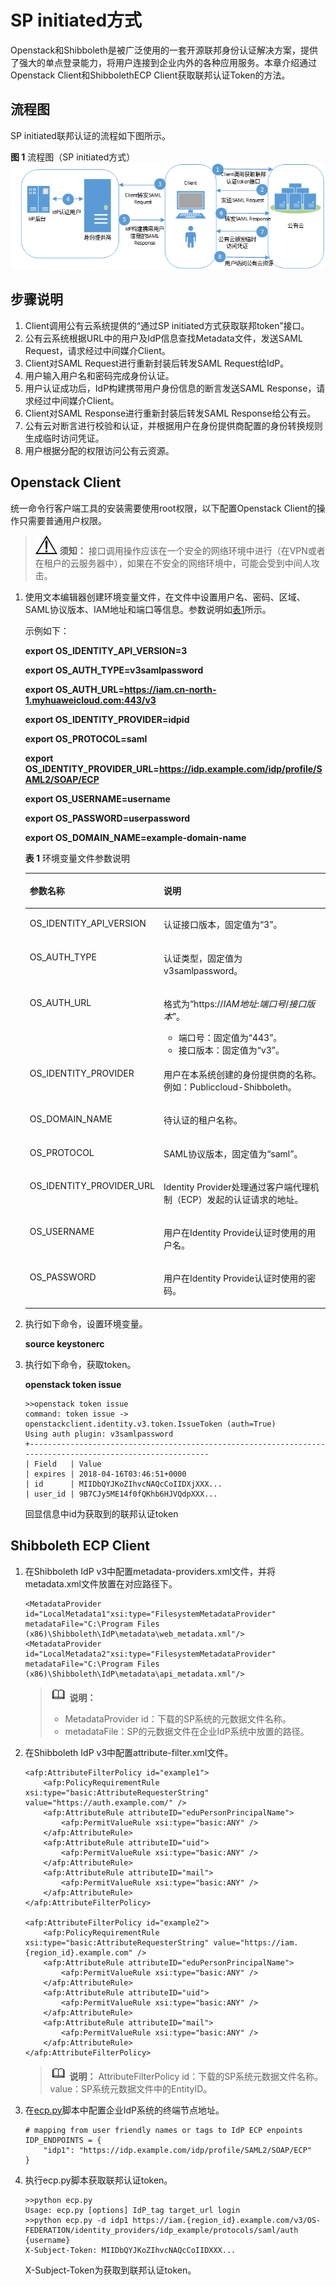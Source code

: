 # SP initiated方式<a name="iam_02_0001"></a>

Openstack和Shibboleth是被广泛使用的一套开源联邦身份认证解决方案，提供了强大的单点登录能力，将用户连接到企业内外的各种应用服务。本章介绍通过Openstack Client和ShibbolethECP Client获取联邦认证Token的方法。

## 流程图<a name="section59576151105219"></a>

SP initiated联邦认证的流程如下图所示。

**图 1**  流程图（SP initiated方式）<a name="fig28153389558"></a>  
![](figures/流程图（SP-initiated方式）.png "流程图（SP-initiated方式）")

## 步骤说明<a name="section27567425105336"></a>

1.  Client调用公有云系统提供的“通过SP initiated方式获取联邦token”接口。
2.  公有云系统根据URL中的用户及IdP信息查找Metadata文件，发送SAML Request，请求经过中间媒介Client。
3.  Client对SAML Request进行重新封装后转发SAML Request给IdP。
4.  用户输入用户名和密码完成身份认证。
5.  用户认证成功后，IdP构建携带用户身份信息的断言发送SAML Response，请求经过中间媒介Client。
6.  Client对SAML Response进行重新封装后转发SAML Response给公有云。
7.  公有云对断言进行校验和认证，并根据用户在身份提供商配置的身份转换规则生成临时访问凭证。
8.  用户根据分配的权限访问公有云资源。

## Openstack Client<a name="section4882433491913"></a>

统一命令行客户端工具的安装需要使用root权限，以下配置Openstack Client的操作只需要普通用户权限。

>![](public_sys-resources/icon-notice.gif) **须知：** 
>接口调用操作应该在一个安全的网络环境中进行（在VPN或者在租户的云服务器中），如果在不安全的网络环境中，可能会受到中间人攻击。

1.  使用文本编辑器创建环境变量文件，在文件中设置用户名、密码、区域、SAML协议版本、IAM地址和端口等信息。参数说明如[表1](#table2616118811159)所示。

    示例如下：

    **export OS\_IDENTITY\_API\_VERSION=3**

    **export OS\_AUTH\_TYPE=v3samlpassword**

    **export OS\_AUTH\_URL=https://iam.cn-north-1.myhuaweicloud.com:443/v3**

    **export OS\_IDENTITY\_PROVIDER=idpid**

    **export OS\_PROTOCOL=saml**

    **export OS\_IDENTITY\_PROVIDER\_URL=https://idp.example.com/idp/profile/SAML2/SOAP/ECP**

    **export OS\_USERNAME=username**

    **export OS\_PASSWORD=userpassword**

    **export OS\_DOMAIN\_NAME=example-domain-name**

    **表 1**  环境变量文件参数说明

    <a name="table2616118811159"></a>
    <table><thead align="left"><tr id="row964009311159"><th class="cellrowborder" valign="top" width="41.410000000000004%" id="mcps1.2.3.1.1"><p id="p2459196311159"><a name="p2459196311159"></a><a name="p2459196311159"></a>参数名称</p>
    </th>
    <th class="cellrowborder" valign="top" width="58.589999999999996%" id="mcps1.2.3.1.2"><p id="p3186528411159"><a name="p3186528411159"></a><a name="p3186528411159"></a>说明</p>
    </th>
    </tr>
    </thead>
    <tbody><tr id="row6315442511159"><td class="cellrowborder" valign="top" width="41.410000000000004%" headers="mcps1.2.3.1.1 "><p id="p6145384811159"><a name="p6145384811159"></a><a name="p6145384811159"></a>OS_IDENTITY_API_VERSION</p>
    </td>
    <td class="cellrowborder" valign="top" width="58.589999999999996%" headers="mcps1.2.3.1.2 "><p id="p141497811159"><a name="p141497811159"></a><a name="p141497811159"></a>认证接口版本，固定值为<span class="parmvalue" id="parmvalue1346523719320"><a name="parmvalue1346523719320"></a><a name="parmvalue1346523719320"></a>“3”</span>。</p>
    </td>
    </tr>
    <tr id="row4912462111159"><td class="cellrowborder" valign="top" width="41.410000000000004%" headers="mcps1.2.3.1.1 "><p id="p1770061211159"><a name="p1770061211159"></a><a name="p1770061211159"></a>OS_AUTH_TYPE</p>
    </td>
    <td class="cellrowborder" valign="top" width="58.589999999999996%" headers="mcps1.2.3.1.2 "><p id="p2195067811159"><a name="p2195067811159"></a><a name="p2195067811159"></a>认证类型，固定值为v3samlpassword。</p>
    </td>
    </tr>
    <tr id="row6006483511159"><td class="cellrowborder" valign="top" width="41.410000000000004%" headers="mcps1.2.3.1.1 "><p id="p3868335311159"><a name="p3868335311159"></a><a name="p3868335311159"></a>OS_AUTH_URL</p>
    </td>
    <td class="cellrowborder" valign="top" width="58.589999999999996%" headers="mcps1.2.3.1.2 "><p id="p5892303511159"><a name="p5892303511159"></a><a name="p5892303511159"></a>格式为“https://<em id="i2750327711159"><a name="i2750327711159"></a><a name="i2750327711159"></a>IAM</em><em id="i3624195911159"><a name="i3624195911159"></a><a name="i3624195911159"></a>地址</em>:<em id="i3948471511159"><a name="i3948471511159"></a><a name="i3948471511159"></a>端口号</em>/<em id="i947279811159"><a name="i947279811159"></a><a name="i947279811159"></a>接口版本</em>”。</p>
    <a name="ul6607261211159"></a><a name="ul6607261211159"></a><ul id="ul6607261211159"><li>端口号：固定值为<span class="parmvalue" id="parmvalue56593349324"><a name="parmvalue56593349324"></a><a name="parmvalue56593349324"></a>“443”</span>。</li><li>接口版本：固定值为<span class="parmvalue" id="parmvalue1856511407327"><a name="parmvalue1856511407327"></a><a name="parmvalue1856511407327"></a>“v3”</span>。</li></ul>
    </td>
    </tr>
    <tr id="row670881411159"><td class="cellrowborder" valign="top" width="41.410000000000004%" headers="mcps1.2.3.1.1 "><p id="p6258503011159"><a name="p6258503011159"></a><a name="p6258503011159"></a>OS_IDENTITY_PROVIDER</p>
    </td>
    <td class="cellrowborder" valign="top" width="58.589999999999996%" headers="mcps1.2.3.1.2 "><p id="zh-cn_topic_0117430799_p673860111159"><a name="zh-cn_topic_0117430799_p673860111159"></a><a name="zh-cn_topic_0117430799_p673860111159"></a>用户在本系统创建的身份提供商的名称。例如：Publiccloud-Shibboleth。</p>
    </td>
    </tr>
    <tr id="row5188181311159"><td class="cellrowborder" valign="top" width="41.410000000000004%" headers="mcps1.2.3.1.1 "><p id="p2864808511159"><a name="p2864808511159"></a><a name="p2864808511159"></a>OS_DOMAIN_NAME</p>
    </td>
    <td class="cellrowborder" valign="top" width="58.589999999999996%" headers="mcps1.2.3.1.2 "><p id="p191566411159"><a name="p191566411159"></a><a name="p191566411159"></a>待认证的租户名称。</p>
    </td>
    </tr>
    <tr id="row352821311159"><td class="cellrowborder" valign="top" width="41.410000000000004%" headers="mcps1.2.3.1.1 "><p id="p710320411159"><a name="p710320411159"></a><a name="p710320411159"></a>OS_PROTOCOL</p>
    </td>
    <td class="cellrowborder" valign="top" width="58.589999999999996%" headers="mcps1.2.3.1.2 "><p id="p331103911159"><a name="p331103911159"></a><a name="p331103911159"></a>SAML协议版本，固定值为<span class="parmvalue" id="parmvalue11193114433214"><a name="parmvalue11193114433214"></a><a name="parmvalue11193114433214"></a>“saml”</span>。</p>
    </td>
    </tr>
    <tr id="row4918301011159"><td class="cellrowborder" valign="top" width="41.410000000000004%" headers="mcps1.2.3.1.1 "><p id="p3501460111159"><a name="p3501460111159"></a><a name="p3501460111159"></a>OS_IDENTITY_PROVIDER_URL</p>
    </td>
    <td class="cellrowborder" valign="top" width="58.589999999999996%" headers="mcps1.2.3.1.2 "><p id="p5623476111318"><a name="p5623476111318"></a><a name="p5623476111318"></a>Identity Provider处理通过客户端代理机制（ECP）发起的认证请求的地址。</p>
    </td>
    </tr>
    <tr id="row5886868711159"><td class="cellrowborder" valign="top" width="41.410000000000004%" headers="mcps1.2.3.1.1 "><p id="p1132443811159"><a name="p1132443811159"></a><a name="p1132443811159"></a>OS_USERNAME</p>
    </td>
    <td class="cellrowborder" valign="top" width="58.589999999999996%" headers="mcps1.2.3.1.2 "><p id="p4587034311159"><a name="p4587034311159"></a><a name="p4587034311159"></a>用户在Identity Provide认证时使用的用户名。</p>
    </td>
    </tr>
    <tr id="row6598712211159"><td class="cellrowborder" valign="top" width="41.410000000000004%" headers="mcps1.2.3.1.1 "><p id="p2199843211159"><a name="p2199843211159"></a><a name="p2199843211159"></a>OS_PASSWORD</p>
    </td>
    <td class="cellrowborder" valign="top" width="58.589999999999996%" headers="mcps1.2.3.1.2 "><p id="p4795367211159"><a name="p4795367211159"></a><a name="p4795367211159"></a>用户在Identity Provide认证时使用的密码。</p>
    </td>
    </tr>
    </tbody>
    </table>

2.  执行如下命令，设置环境变量。

    **source keystonerc**

3.  执行如下命令，获取token。

    **openstack token issue**

    ```
    >>openstack token issue 
    command: token issue -> openstackclient.identity.v3.token.IssueToken (auth=True)
    Using auth plugin: v3samlpassword
    +-----------------------------------------------------------------------------------------------------------
    | Field   | Value
    | expires | 2018-04-16T03:46:51+0000                              
    | id      | MIIDbQYJKoZIhvcNAQcCoIIDXjXXX...
    | user_id | 9B7CJy5ME14f0fQKhb6HJVQdpXXX...
    ```

    回显信息中id为获取到的联邦认证token


## Shibboleth ECP Client<a name="section4918283814425"></a>

1.  在Shibboleth IdP v3中配置metadata-providers.xml文件，并将metadata.xml文件放置在对应路径下。

    ```
    <MetadataProvider id="LocalMetadata1"xsi:type="FilesystemMetadataProvider" metadataFile="C:\Program Files (x86)\Shibboleth\IdP\metadata\web_metadata.xml"/>
    <MetadataProvider id="LocalMetadata2"xsi:type="FilesystemMetadataProvider" metadataFile="C:\Program Files (x86)\Shibboleth\IdP\metadata\api_metadata.xml"/>
    ```

    >![](public_sys-resources/icon-note.gif) **说明：** 
    >-   MetadataProvider id：下载的SP系统的元数据文件名称。
    >-   metadataFile：SP的元数据文件在企业IdP系统中放置的路径。

2.  在Shibboleth IdP v3中配置attribute-filter.xml文件。

    ```
    <afp:AttributeFilterPolicy id="example1">
        <afp:PolicyRequirementRule xsi:type="basic:AttributeRequesterString" value="https://auth.example.com/" />
        <afp:AttributeRule attributeID="eduPersonPrincipalName">
            <afp:PermitValueRule xsi:type="basic:ANY" />
        </afp:AttributeRule>
        <afp:AttributeRule attributeID="uid">
            <afp:PermitValueRule xsi:type="basic:ANY" />
        </afp:AttributeRule>
        <afp:AttributeRule attributeID="mail">
            <afp:PermitValueRule xsi:type="basic:ANY" />
        </afp:AttributeRule>
    </afp:AttributeFilterPolicy>
    
    <afp:AttributeFilterPolicy id="example2">
        <afp:PolicyRequirementRule xsi:type="basic:AttributeRequesterString" value="https://iam.{region_id}.example.com" />
        <afp:AttributeRule attributeID="eduPersonPrincipalName">
            <afp:PermitValueRule xsi:type="basic:ANY" />
        </afp:AttributeRule>
        <afp:AttributeRule attributeID="uid">
            <afp:PermitValueRule xsi:type="basic:ANY" />
        </afp:AttributeRule>
        <afp:AttributeRule attributeID="mail">
            <afp:PermitValueRule xsi:type="basic:ANY" />
        </afp:AttributeRule>
    </afp:AttributeFilterPolicy>
    ```

    >![](public_sys-resources/icon-note.gif) **说明：** 
    >AttributeFilterPolicy id：下载的SP系统元数据文件名称。
    >value：SP系统元数据文件中的EntityID。

3.  在[ecp.py](https://wiki.shibboleth.net/confluence/display/SHIB2/Contributions#Contributions-simplepython)脚本中配置企业IdP系统的终端节点地址。

    ```
    # mapping from user friendly names or tags to IdP ECP enpoints
    IDP_ENDPOINTS = {
        "idp1": "https://idp.example.com/idp/profile/SAML2/SOAP/ECP"
    }
    ```

4.  执行ecp.py脚本获取联邦认证token。

    ```
    >>python ecp.py
    Usage: ecp.py [options] IdP_tag target_url login
    >>python ecp.py -d idp1 https://iam.{region_id}.example.com/v3/OS-FEDERATION/identity_providers/idp_example/protocols/saml/auth {username}
    X-Subject-Token: MIIDbQYJKoZIhvcNAQcCoIIDXXX...
    ```

    X-Subject-Token为获取到联邦认证token。


